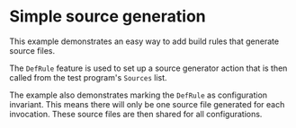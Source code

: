 
Simple source generation
========================

This example demonstrates an easy way to add build rules that generate source files.

The `DefRule` feature is used to set up a source generator action that is then
called from the test program's `Sources` list.

The example also demonstrates marking the `DefRule` as configuration invariant.
This means there will only be one source file generated for each invocation.
These source files are then shared for all configurations.
